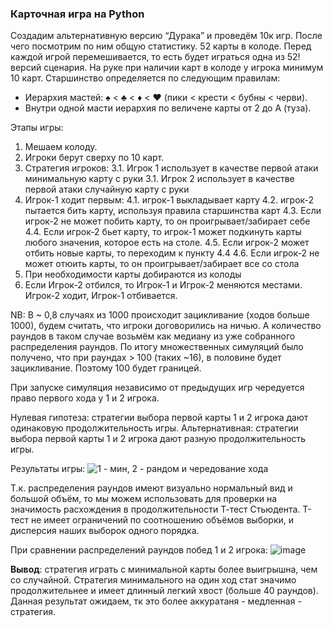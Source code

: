 ### Карточная игра на Python

Создадим альтернативную версию “Дурака” и проведём 10к игр. После чего посмотрим по ним общую статистику.
52 карты в колоде. Перед каждой игрой перемешивается, то есть будет играться одна из 52! версий сценария.
На руке при наличии карт в колоде у игрока минимум 10 карт.
Старшинство определяется по следующим правилам:
* Иерархия мастей: ♠ < ♣ < ♦ < ♥ (пики < крести < бубны < черви).
* Внутри одной масти иерархия по величене карты от 2 до А (туза).

Этапы игры:
  1. Мешаем колоду.
  2. Игроки берут сверху по 10 карт.
  3. Стратегия игроков:
      3.1. Игрок 1 использует в качестве первой атаки минимальную карту с руки
      3.1. Игрок 2 использует в качестве первой атаки случайную карту с руки
  4. Игрок-1 ходит первым:
      4.1. игрок-1 выкладывает карту
      4.2. игрок-2 пытается бить карту, используя правила старшинства карт
      4.3. Если игрок-2 не может побить карту, то он проигрывает/забирает себе
      4.4. Если игрок-2 бьет карту, то игрок-1 может подкинуть карты любого значения, которое есть на столе.
      4.5. Если игрок-2 может отбить новые карты, то переходим к пункту 4.4
      4.6. Если игрок-2 не может отюить карты, то он проигрывает/забирает все со стола
  5. При необходимости карты добираются из колоды
  6. Если Игрок-2 отбился, то Игрок-1 и Игрок-2 меняются местами. Игрок-2 ходит, Игрок-1 отбивается.

NB: В ~ 0,8 случаях из 1000 происходит зацикливание (ходов больше 1000), будем считать, что игроки договорились на ничью.
А количество раундов в таком случае возьмём как медиану из уже собранного распределения раундов.
По итогу множественных симуляций было получено, что при раундах > 100 (таких ~16), в половине будет зацикливание. Поэтому 100 будет границей.

При запуске симуляция независимо от предыдущих игр чередуется право первого хода у 1 и 2 игрока.

Нулевая гипотеза: стратегии выбора первой карты 1 и 2 игрока дают одинаковую продолжительность игры.
Альтернативная: стратегии выбора первой карты 1 и 2 игрока дают разную продолжительность игры.

Результаты игры:
![1 - мин, 2 - рандом и чередование хода](https://user-images.githubusercontent.com/94457858/194938359-aa399058-d01d-4b0c-9e74-3f0eb1230aef.png)

Т.к. распределения раундов имеют визуально нормальный вид и большой объём, то мы можем использовать для проверки на значимость расхождения в продолжительности Т-тест Стьюдента. Т-тест не имеет ограничений по соотношению объёмов выборки, и дисперсия наших выборок одного порядка.

При сравнении распределений раундов побед 1 и 2 игрока:
![image](https://user-images.githubusercontent.com/94457858/194938395-48bf07ec-aa08-4827-a49e-2b63faa4226b.png)


**Вывод**: стратегия играть с минимальной карты более выигрышна, чем со случайной.
Стратегия минимального на один ход стат значимо продолжительнее и имеет длинный легкий хвост (больше 40 раундов). Данная результат ожидаем, тк это более аккуратаня - медленная - стратегия.
